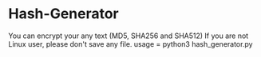 # Hash-Generator
You can encrypt your any text (MD5, SHA256 and SHA512)
If you are not Linux user, please don't save any file.
usage = python3 hash_generator.py
